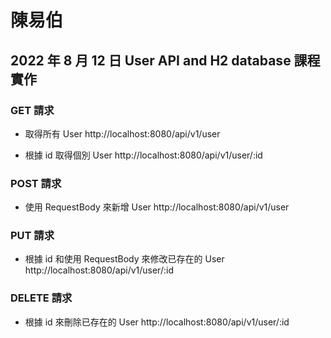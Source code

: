 # 陳易伯

## 2022 年 8 月 12 日 User API and H2 database 課程實作

### GET 請求

* 取得所有 User
http://localhost:8080/api/v1/user

* 根據 id 取得個別 User
http://localhost:8080/api/v1/user/:id

### POST 請求

* 使用 RequestBody 來新增 User
http://localhost:8080/api/v1/user

### PUT 請求

* 根據 id 和使用 RequestBody 來修改已存在的 User
http://localhost:8080/api/v1/user/:id

### DELETE 請求

* 根據 id 來刪除已存在的 User
http://localhost:8080/api/v1/user/:id